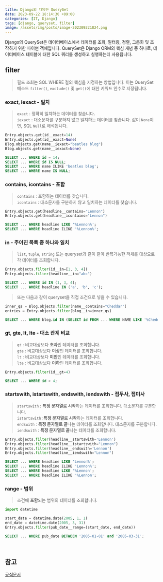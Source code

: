 ```yaml
---
title: Django의 다양한 QuerySet
date: 2023-09-22 18:14:30 +09:00
categories: [IT, Django]
tags: [django, queryset, filter]
image: /assets/img/posts/image-202309221824.png
---
```


Django의 QuerySet은 데이터베이스에서 데이터를 조회, 필터링, 정렬, 그룹화 및 조작하기 위한 파이썬 객체입니다. QuerySet은 Django ORM의 핵심 개념 중 하나로, 데이터베이스 테이블에 대한 SQL 쿼리를 생성하고 실행하는데 사용됩니다.

## filter
> 필드 조회는 SQL WHERE 절의 핵심을 지정하는 방법입니다.    이는 QuerySet 메소드 `filter()`, `exclude()` 및 `get()`에 대한 키워드 인수로 지정됩니다.

### exact, iexact - 일치
> `exact` : 정확히 일치하는 데이터를 찾습니다.   
`iexact` : 대소문자를 구분하지 않고 일치하는 데이터를 찾습니다.
값이 `None`이면, SQL `Null`로 해석됩니다.

```python
Entry.objects.get(id__exact=14)
Entry.objects.get(id__exact=None)
Blog.objects.get(name__iexact="beatles blog")
Blog.objects.get(name__iexact=None)
```

```sql
SELECT ... WHERE id = 14;
SELECT ... WHERE id IS NULL;
SELECT ... WHERE name ILIKE 'beatles blog';
SELECT ... WHERE name IS NULL;
```

### contains, icontains - 포함
> `contains` : 포함하는 데이터를 찾습니다.   
`icontains` : 대소문자를 구분하지 않고 일치하는 데이터를 찾습니다.


```python
Entry.objects.get(headline__contains="Lennon")
Entry.objects.get(headline__icontains="Lennon")
```

```sql
SELECT ... WHERE headline LIKE '%Lennon%';
SELECT ... WHERE headline ILIKE '%Lennon%';
```


### in - 주어진 목록 중 하나와 일치
> `list`, `tuple`, `string` 또는 queryset과 같이 같이 반복가능한 객체를 대상으로 각 데이터를 조회합니다.

```python
Entry.objects.filter(id__in=[1, 3, 4])
Entry.objects.filter(headline__in="abc")
```

```sql
SELECT ... WHERE id IN (1, 3, 4);
SELECT ... WHERE headline IN ('a', 'b', 'c');
```

> 또는 다음과 같이 queryset을 직접 조건으로 넣을 수 있습니다.

```python
inner_qs = Blog.objects.filter(name__contains="Cheddar")
entries = Entry.objects.filter(blog__in=inner_qs)
```

```sql
SELECT ... WHERE blog.id IN (SELECT id FROM ... WHERE NAME LIKE '%Cheddar%')
```


### gt, gte, lt, lte - 대소 관계 비교
> `gt` : 비교대상보다 **초과**인 데이터를 조회합니다.   
`gte` : 비교대상보다 **이상**인 데이터를 조회합니다.    
`lt` : 비교대상보다 **미만**인 데이터를 조회합니다.   
`lte` : 비교대상보다 **이하**인 데이터를 조회합니다.   


```python
Entry.objects.filter(id__gt=4)
```

```sql
SELECT ... WHERE id > 4;
```


### startswith, istartswith, endswith, iendswith - 접두사, 접미사
> `startswith` : **특정 문자열로 시작**하는 데이터를 조회합니다. 대소문자를 구분합니다.   
`istartswith` :**특정 문자열로 시작**하는 데이터를 조회합니다.  
`endswith` : **특정 문자열로 끝**나는 데이터를 조회합니다. 대소문자를 구분합니다.   
`iendswith` : **특정 문자열로 끝**나는 데이터를 조회합니다. 

```python
Entry.objects.filter(headline__startswith='Lennon')
Entry.objects.filter(headline__istartswith="Lennon")
Entry.objects.filter(headline__endswith='Lennon')
Entry.objects.filter(headline__iendswith="Lennon")
```
  
```sql
SELECT ... WHERE headline LIKE 'Lennon%';
SELECT ... WHERE headline ILIKE 'Lennon%';
SELECT ... WHERE headline LIKE '%Lennon';
SELECT ... WHERE headline ILIKE '%Lennon';
```


### range - 범위
> 조건에 **포함**되는 범위의 데이터를 조회합니다.

```python
import datetime

start_date = datetime.date(2005, 1, 1)
end_date = datetime.date(2005, 3, 31)
Entry.objects.filter(pub_date__range=(start_date, end_date))
```

```sql
SELECT ... WHERE pub_date BETWEEN '2005-01-01' and '2005-03-31';
```


<br/>

## 참고
[공식문서](https://docs.djangoproject.com/en/4.2/ref/models/querysets/#field-lookups)